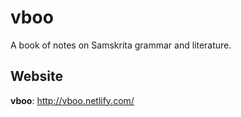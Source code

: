 # vboo

A book of notes on Samskrita grammar and literature.

## Website

**vboo**: http://vboo.netlify.com/
